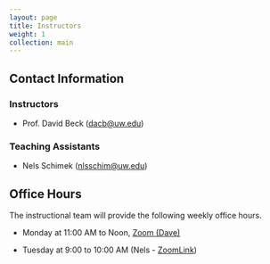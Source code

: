 ```yaml
---
layout: page
title: Instructors
weight: 1
collection: main
---
```


## Contact Information

### Instructors

- Prof. David Beck (dacb@uw.edu)

### Teaching Assistants

- Nels Schimek (nlsschim@uw.edu)


## Office Hours

The instructional team will provide the following weekly office hours.

* Monday at 11:00 AM to Noon, <A href="https://washington.zoom.us/my/davebeck">Zoom (Dave)</A>
<!--Data Science Studio Physics & Astronomy Tower 6th floor (Dave)-->
* Tuesday at 9:00 to 10:00 AM (Nels - [ZoomLink](https://washington.zoom.us/my/nelsschimek))

